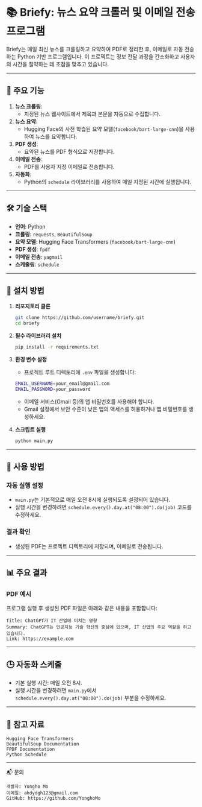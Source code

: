# 📚 Briefy: 뉴스 요약 크롤러 및 이메일 전송 프로그램

Briefy는 매일 최신 뉴스를 크롤링하고 요약하여 PDF로 정리한 후, 이메일로 자동 전송하는 Python 기반 프로그램입니다. 이 프로젝트는 정보 전달 과정을 간소화하고 사용자의 시간을 절약하는 데 초점을 맞추고 있습니다.

---

## 🌟 주요 기능
1. **뉴스 크롤링**:
   - 지정된 뉴스 웹사이트에서 제목과 본문을 자동으로 수집합니다.
2. **뉴스 요약**:
   - Hugging Face의 사전 학습된 요약 모델(`facebook/bart-large-cnn`)을 사용하여 뉴스를 요약합니다.
3. **PDF 생성**:
   - 요약된 뉴스를 PDF 형식으로 저장합니다.
4. **이메일 전송**:
   - PDF를 사용자 지정 이메일로 전송합니다.
5. **자동화**:
   - Python의 `schedule` 라이브러리를 사용하여 매일 지정된 시간에 실행됩니다.

---

## 🛠️ 기술 스택
- **언어**: Python
- **크롤링**: `requests`, `BeautifulSoup`
- **요약 모델**: Hugging Face Transformers (`facebook/bart-large-cnn`)
- **PDF 생성**: `fpdf`
- **이메일 전송**: `yagmail`
- **스케줄링**: `schedule`

---

## 🚀 설치 방법

1. **리포지토리 클론**
   ```bash
   git clone https://github.com/username/briefy.git
   cd briefy
2. **필수 라이브러리 설치**
    ```bash
    pip install -r requirements.txt
    ```

3. **환경 변수 설정**
    - 프로젝트 루트 디렉토리에 `.env` 파일을 생성합니다:
    ```bash
    EMAIL_USERNAME=your_email@gmail.com
    EMAIL_PASSWORD=your_password
    ```
    - 이메일 서비스(Gmail 등)의 앱 비밀번호를 사용해야 합니다.
    - Gmail 설정에서 보안 수준이 낮은 앱의 액세스를 허용하거나 앱 비밀번호를 생성하세요.

4. **스크립트 실행**
    ```bash
    python main.py
    ```

---

## 📝 사용 방법

### **자동 실행 설정**
- `main.py`는 기본적으로 매일 오전 8시에 실행되도록 설정되어 있습니다.
- 실행 시간을 변경하려면 `schedule.every().day.at("08:00").do(job)` 코드를 수정하세요.

### **결과 확인**
- 생성된 PDF는 프로젝트 디렉토리에 저장되며, 이메일로 전송됩니다.

---

## 📊 주요 결과

### **PDF 예시**
프로그램 실행 후 생성된 PDF 파일은 아래와 같은 내용을 포함합니다:
```
Title: ChatGPT가 IT 산업에 미치는 영향
Summary: ChatGPT는 인공지능 기술 혁신의 중심에 있으며, IT 산업의 주요 역할을 하고 있습니다.
Link: https://example.com
```

---

## 🕒 자동화 스케줄
- 기본 실행 시간: 매일 오전 8시.
- 실행 시간을 변경하려면 `main.py`에서 `schedule.every().day.at("08:00").do(job)` 부분을 수정하세요.

---

## 📎 참고 자료
```
Hugging Face Transformers
BeautifulSoup Documentation
FPDF Documentation
Python Schedule
```

---

📬 문의
```
개발자: Yongho Mo
이메일: ahdydgh123@gmail.com
GitHub: https://github.com/YonghoMo
```
